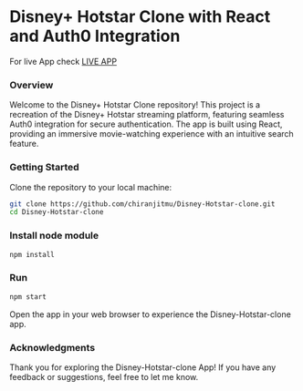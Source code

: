 # Disney+ Hotstar Clone with React and Auth0 Integration

For live App check [LIVE APP](https://disney-hotstarclone.netlify.app/)

### Overview

Welcome to the Disney+ Hotstar Clone repository! This project is a recreation of the Disney+ Hotstar streaming platform, featuring seamless Auth0 integration for secure authentication. The app is built using React, providing an immersive movie-watching experience with an intuitive search feature.

### Getting Started

Clone the repository to your local machine:

```bash
git clone https://github.com/chiranjitmu/Disney-Hotstar-clone.git
cd Disney-Hotstar-clone
```

### Install node module

```bash
npm install
```

### Run

```bash
npm start
```

Open the app in your web browser to experience the Disney-Hotstar-clone app.

### Acknowledgments

Thank you for exploring the Disney-Hotstar-clone App! If you have any feedback or suggestions, feel free to let me know.

